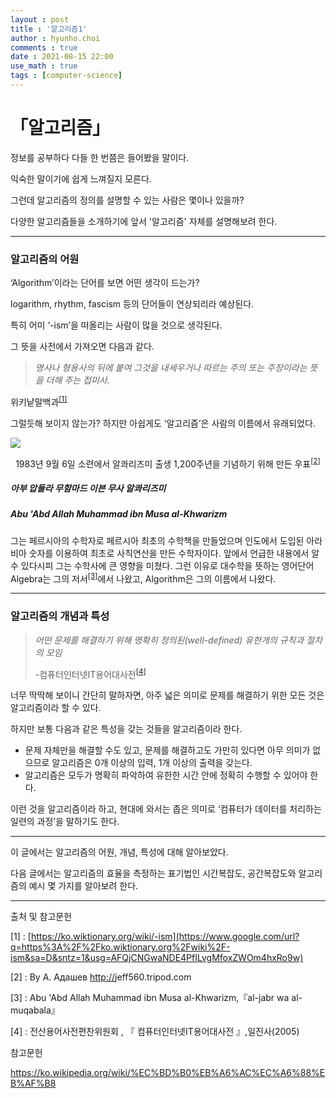 ```yaml
---
layout : post
title : '알고리즘1'
author : hyunho.choi
comments : true
date : 2021-08-15 22:00
use_math : true
tags : [computer-science]
---
```


# 「알고리즘」

정보를 공부하다 다들 한 번쯤은 들어봤을 말이다.

익숙한 말이기에 쉽게 느껴질지 모른다.

그런데 알고리즘의 정의를 설명할 수 있는 사람은 몇이나 있을까?

다양한 알고리즘들을 소개하기에 앞서 '알고리즘' 자체를 설명해보려 한다.





------





### 알고리즘의 어원

‘Algorithm’이라는 단어를 보면 어떤 생각이 드는가?

logarithm, rhythm, fascism 등의 단어들이 연상되리라 예상된다.

특히 어미 ‘-ism’을 떠올리는 사람이 많을 것으로 생각된다.

그 뜻을 사전에서 가져오면 다음과 같다.



> *명사나 형용사의 뒤에 붙여 그것을 내세우거나 따르는 주의 또는 주장이라는 뜻을 더해 주는 접미사.*

위키낱말백과<sup>[[1]](#footnote_1)</sup>



그럴듯해 보이지 않는가? 하지만 아쉽게도 ‘알고리즘’은 사람의 이름에서 유래되었다.



![](https://user-images.githubusercontent.com/54809044/129479838-06bad764-37d1-4803-a448-064ea76e0238.png)

<center>1983년 9월 6일 소련에서 알콰리즈미 출생 1,200주년을 기념하기 위해 만든 우표<sup><a href="#footnote2">[2]</a></sup></center>





##### 아부 압둘라 무함마드 이븐 무사 알콰리즈미

##### Abu 'Abd Allah Muhammad ibn Musa al-Khwarizm



그는 페르시아의 수학자로 페르시아 최초의 수학책을 만들었으며 인도에서 도입된 아라비아 숫자를 이용하여 최초로 사칙연산을 만든 수학자이다. 앞에서 언급한 내용에서 알 수 있다시피 그는 수학사에 큰 영향을 미쳤다. 그런 이유로 대수학을 뜻하는 영어단어 Algebra는 그의 저서<sup>[[3]](#footnote_3)</sup>에서 나왔고, Algorithm은 그의 이름에서 나왔다.





------





### 알고리즘의 개념과 특성



> *어떤 문제를 해결하기 위해 명확히 정의된(well-defined) 유한개의 규칙과 절차의 모임*
>
> -컴퓨터인터넷IT용어대사전<sup>[[4]](#footnote_4)</sup>



너무 딱딱해 보이니 간단히 말하자면,  아주 넓은 의미로 문제를 해결하기 위한 모든 것은 알고리즘이라 할 수 있다.

하지만 보통 다음과 같은 특성을 갖는 것들을 알고리즘이라 한다.

- 문제 자체만을 해결할 수도 있고, 문제를 해결하고도 가만히 있다면 아무 의미가 없으므로 알고리즘은 0개 이상의 입력, 1개 이상의 출력을 갖는다.
- 알고리즘은 모두가 명확히 파악하여 유한한 시간 안에 정확히 수행할 수 있어야 한다.

이런 것을 알고리즘이라 하고, 현대에 와서는 좁은 의미로 ‘컴퓨터가 데이터를 처리하는 일련의 과정’을 말하기도 한다.





------





이 글에서는 알고리즘의 어원, 개념, 특성에 대해 알아보았다.

다음 글에서는 알고리즘의 효율을 측정하는 표기법인 시간복잡도, 공간복잡도와 알고리즘의 예시 몇 가지를 알아보려 한다.





------





출처 및 참고문헌



<a name="footnote_1">[1]</a> : [https://ko.wiktionary.org/wiki/-ism](https://www.google.com/url?q=https%3A%2F%2Fko.wiktionary.org%2Fwiki%2F-ism&sa=D&sntz=1&usg=AFQjCNGwaNDE4PfILvgMfoxZWOm4hxRo9w)

<a id="footnote2">[2]</a> : By А. Адашев [http://](http://www.google.com/url?q=http%3A%2F%2Fjeff560.tripod.com%2F&sa=D&sntz=1&usg=AFQjCNGNpjqsFEB4kKw0kY6uOPFyEPjKnA)jeff560.tripod.com

<a name="footnote_3">[3]</a> : Abu 'Abd Allah Muhammad ibn Musa al-Khwarizm,『al-jabr wa al-muqabala』

<a name="footnote_4">[4]</a> : 전산용어사전편찬위원회 , 『 컴퓨터인터넷IT용어대사전 』,일진사(2005)



참고문헌 

https://ko.wikipedia.org/wiki/%EC%BD%B0%EB%A6%AC%EC%A6%88%EB%AF%B8
